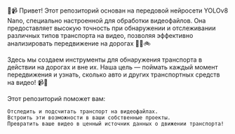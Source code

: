 🚗📹 Привет! Этот репозиторий основан на передовой нейросети YOLOv8 Nano, специально настроенной для обработки видеофайлов. Она предоставляет высокую точность при обнаружении и отслеживании различных типов транспорта на видео, позволяя эффективно анализировать передвижение на дорогах 🚗🛵🚲

Здесь мы создаем инструменты для обнаружения транспорта в действии на дорогах и вне их. Наша цель — поймать каждый момент передвижения и узнать, сколько авто и других транспортных средств на видео! 📹🌟

Этот репозиторий поможет вам:

    Отследить и подсчитать транспорт на видеофайлах.
    Встроить эти возможности в ваши собственные проекты.
    Превратить ваше видео в ценный источник данных о движении транспорта!
